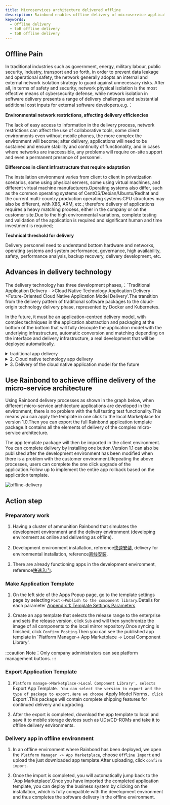 ```yaml
---
title: Microservices architecture delivered offline
description: Rainbond enables offline delivery of microservice applications in an offline environment
keywords:
  - Offline delivery
  - toB offline delivery
  - toB offline delivery
---
```


## Offline Pain

In traditional industries such as government, energy, military labour, public security, industry, transport and so forth, in order to prevent data leakage and operational safety, the network generally adopts an internal and external network isolation strategy to guard against unnecessary risks. After all, in terms of safety and security, network physical isolation is the most effective means of cybersecurity defense, while network isolation in software delivery presents a range of delivery challenges and substantial additional cost inputs for external software developers.e.g.：

**Environmental network restrictions, affecting delivery efficiencies**

The lack of easy access to information in the delivery process, network restrictions can affect the use of collaborative tools, some client environments even without mobile phones, the more complex the environment will become; after delivery, applications will need to be sustained and ensure stability and continuity of functionality, and in cases where networks are inaccessible, any problems will require on-site support and even a permanent presence of personnel.

**Differences in client infrastructure that require adaptation**

The installation environment varies from client to client in privatization scenarios, some using physical servers, some using virtual machines, and different virtual machine manufacturers.Operating systems also differ, such as the common operating systems of CentOS/Debian/Ubuntu/Redhat and the current multi-country production operating systems.CPU structures may also be different, with X86, ARM, etc.; therefore delivery of applications requires a heavy matching process, either in the company or on the customer site.Due to the high environmental variations, complete testing and validation of the application is required and significant human and time investment is required;

**Technical threshold for delivery**

Delivery personnel need to understand bottom hardware and networks, operating systems and system performance, governance, high availability, safety, performance analysis, backup recovery, delivery development, etc.

## Advances in delivery technology

The delivery technology has three development phases,：\`Traditional Application Delivery - >Cloud Native Technology Application Delivery - >Future-Oriented Cloud Native Application Model Delivery'.The transition from the delivery pattern of traditional software packages to the cloud-origin technology delivery phase, represented by Docker and Kubernetes.

In the future, it must be an application-centred delivery model, with complex techniques in the application abstraction and packaging at the bottom of the bottom that will fully decouple the application model with the underlying infrastructure, automatic conversion and matching depending on the interface and delivery infrastructure, a real development that will be deployed automatically.

<details>
<summary>traditional app delivery</summary>

- **Binary executable：** java Jar,Linux executable, windows' exe, etc.
- **Package：** CentS uses RPM packages, Debian uses DEB packages, Java Web uses WAR packages.

Installation requires the installation of the dependent environment and underlying software, the YUM and DEB have their own management dependencies, but the offline environment cannot be used and if the customer's operating systems are different, additional solutions need to be found and the operation of such services needs to be managed in a systemd or supervisory manner in order to solve problems of startup and automatic restart.If the application of the monolithic architecture still works well, but if it is a complex micro-service structure, it will be difficult for traditional applications to deliver.

Managing these operating environments and operating system differences is a painful point in the delivery of traditional applications, and the emergence of containers has resolved this problem.

</details>

<details>
<summary>2. Cloud native technology app delivery</summary>

Cloud native apps use mainly the container and Kubernetes related technology.

### Docker Mirror Delivery

Docker packs the business together with the dependent library into a Docker mirror, which contains all environments and applications, so that you can get a pack and use everywhere, and we can run the image on any operating system that supports the Docker.The Docker character did solve many development, delivery, and many other problems, so the Docker Container concept was rapidly popular.

In the microservice architecture scenario, multiple services or applications are required to deliver together, services are dependent, and complex configurations, which Docker-Compose solves.

### Docker-Composer App Delivery

Docker-compose will be managed using YAML for multiple services or apps. Deployment and management can be installed using docker-compose. For an application of a microservice architecture, a docker-compose command can be installed and run one click on any operating system, provided that Docker and docker-compose are installed.

For a single airfield docker-compose, docker-compose is not appropriate when applications require high-availability or nodal distribution deployments, and the emergence of Kubernetes solves the high availability and distribution of containers.

### Kubernetes YAML app delivery

Deploy in Kubernetes we need to define the type of resources such as the Employment Statefulset Service, use Kubernetes to automatically deploy to multiple nodes by adjusting copies. We just export these YAML resources and Images to deploy and deliver them to customers in their Kubernetes environment.This mode of delivery requires Kubernetes or Kubernetes to be installed in the customer environment.

When we delivered Kubernetes YAML to a large number of customers, we needed parameters configuration, version management and simple installation and upgrading. Helm resolved this problem on the basis of Kubernetes YAML.

### Helm App Delivery

Helm is a package manager of Kubernetes resources that defines a set of resources as Helm Chart templates, provides installation and upgrades based on Helm Chart modules, which can configure different parameters when installed.Helm is also a tool chosen by most people in Kubernetes delivery.

The biggest problem for Helm is the need for developers to learn the container and the entire technological stack for Kubernetes and the need for Kubernetes to have a high threshold for learning and use.The abstract application model is a solution.

</details>

<details>
<summary>3. Delivery of the cloud native application model for the future</summary>

The application model emphasizes an application-centred concept, allowing developers to focus on business per se, application of abstraction and complex techniques at the bottom of the packaging, full decoupling of the underlying infrastructure, automatic conversion and matching based on the infrastructure of interface and delivery, real development and automatic deployment everywhere.

### OAM-based KubeVela app delivery

OAM(Open Application Model) is a standard norm that describes the application.With this norm, the description of the application can be completely separate from the details of the infrastructure deployment and management applications.By separating the application definition from cluster capacity, the app developers can be more focused on the application itself, rather than on the “details of such dimensions where the application is deployed.KubeVela has implemented cross-cloud-to-environment delivery based on OAM.Application delivery support for offline scenes is currently weak in KubeVela.

### RAM-based Rainbod app delivery

Rainbond is a cloud application multi-cloud management platform, Rainbond follows an application-based nuclear philosophy, unifies encapsulation containers, Kubernetes and other complex technologies, unifies Kubernetes resources into RAM (Rainbond Application Model) application models, allows users to use Kubernetes very simply, reduces the threshold used by users and focuses on application development, application delivery and application viability.

For offline delivery scenario, Rainbod can export three offline delivery packages： based on RAM

- **Rainbod application template package** containing all elements of complex micro-service framework delivery, supporting upgrades and rollbacks, but requiring customer environments to install Kubernetes and Rainbond;
- **Non-container-based packages** are packaged according to the traditional application delivery method, but are more user-friendly and include environmental dependencies and static compilations for most operating systems, using Systemd management;
- **Docker-Compose** supports launch and management on the standard Docker Compose Environment;

</details>

## Use Rainbond to achieve offline delivery of the micro-service architecture

Using Rainbond delivery processes as shown in the graph below, when different micro-service architecture applications are developed in the environment, there is no problem with the full testing test functionality.This means you can apply the template in one click to the local Marketplace for version 1.0.Then you can export the full Rainbond application template package.It contains all the elements of delivery of the complex micro-service architecture.

The app template package will then be imported in the client environment. You can complete delivery by installing one button.Version 1.1 can also be published after the development environment has been modified when there is a problem with the customer environment.Repeating the above processes, users can complete the one click upgrade of the application.Follow up to implement the entire app rollback based on the application template.

![offline-delivery](https://static.goodrain.com/docs/5.11/delivery/offline/offline-delivery.png)

## Action step

### Preparatory work

1. Having a cluster of ammunition Rainbond that simulates the development environment and the delivery environment (developing environment as online and delivering as offline).

2. Development environment installation, reference[快速安装](/docs/quick-start/quick-install), delivery for environmental installation, reference[离线安装](/docs/installation/offline/).

3. There are already functioning apps in the development environment, reference[快速入门](/docs/quick-start/getting-started).

### Make Application Template

1. On the left side of the Apps Popup page, go to the template settings page by selecting `Post->Publish to the component library`.Details for each parameter [Appendix 1: Template Settings Parameters](/docs/delivery/app-model-parameters)

2. Create an app template that selects the release range to the enterprise and sets the release version, click `Sub` and will then synchronize the image of all components to the local mirror repository.Once syncing is finished, click `Confirm Posting`.Then you can see the published app template in \`Platform Manager-> App Marketplace -> Local Component Library'.

:::caution
Note：Only company administrators can see platform management buttons.
:::

### Export Application Template

1. `Platform manage->Marketplace->Local Component Library', selects `Export App Template`. You can select the version to export and the type of package to export.Here we choose `Apply Model Norms`, click `Export\`.This package will contain complete shipping features for continued delivery and upgrading.

2. After the export is completed, download the app template to local and save it to mobile storage devices such as UDs/CD-ROMs and take it to offline delivery environments.

### Delivery app in offline environment

1. In an offline environment where Rainbond has been deployed, we open the `Platform Manager -> App Marketplace`, choose `Offline Import` and upload the just downloaded app template.After uploading, click `confirm import`.

2. Once the import is completed, you will automatically jump back to the \`App Marketplace'.Once you have imported the completed application template, you can deploy the business system by clicking on the installation, which is fully compatible with the development environment and thus completes the software delivery in the offline environment.

